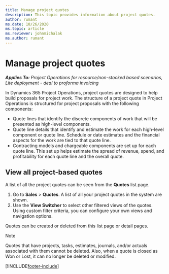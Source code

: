 ```yaml
---
title: Manage project quotes
description: This topic provides information about project quotes.
author: rumant
ms.date: 10/26/2020
ms.topic: article
ms.reviewer: johnmichalak
ms.author: rumant
---
```


# Manage project quotes

_**Applies To:** Project Operations for resource/non-stocked based scenarios, Lite deployment - deal to proforma invoicing_

In Dynamics 365 Project Operations, project quotes are designed to help build proposals for project work. The structure of a project quote in Project Operations is structured for project proposals with the following components:

  - Quote lines that identify the discrete components of work that will be presented as high-level components.
  - Quote line details that identify and estimate the work for each high-level component or quote line. Schedule or date estimates and the financial aspects for the work are tied to that quote line.
  - Contracting models and chargeable components are set up for each quote line. This set up helps estimate the spread of revenue, spend, and profitability for each quote line and the overall quote.

## View all project-based quotes

A list of all the project quotes can be seen from the **Quotes** list page. 

1. Go to **Sales** > **Quotes**. A list of all your project quotes in the system are shown. 
2. Use the **View Switcher** to select other filtered views of the quotes. Using custom filter criteria, you can configure your own views and navigation options.

Quotes can be created or deleted from this list page or detail pages.

 > [!NOTE]
 > Quotes that have projects, tasks, estimates, journals, and/or actuals associated with them cannot be deleted. Also, when a quote is closed as Won or Lost, it can no longer be deleted or modified. 


[!INCLUDE[footer-include](../../includes/footer-banner.md)]
